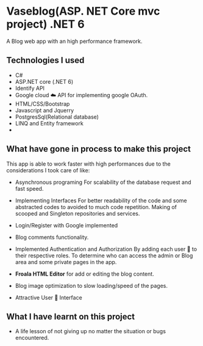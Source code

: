 # Vaseblog(ASP. NET Core mvc project) .NET 6

A Blog web app with an high performance framework. 
## Technologies I used 

* C#
* ASP.NET core (.NET 6)
* Identify API
* Google cloud ☁️ API for implementing google OAuth. 
* HTML/CSS/Bootstrap 
* Javascript and Jquerry
* PostgresSql(Relational database) 
* LINQ and Entity framework 
* 
## What have gone in process to make this project
This app is able to work faster with high performances due to the considerations I took care of like: 
* Asynchronous programing 
For scalability of the database request and fast speed. 
* Implementing Interfaces 
For better readability of the code and some abstracted codes to avoided to much code repetition. Making of scooped and Singleton repositories and services. 
* Login/Register with Google implemented 
* Blog comments functionality. 
* Implemented Authentication and Authorization 
By adding each user 👥 to their respective roles. To determine who can access the admin or Blog area and some private pages in the app. 

* **Froala HTML Editor** for add or editing the blog content. 
* Blog image optimization to slow loading/speed of the pages. 
* Attractive User 👥 Interface 

## What I have learnt on this project
* A life lesson of not giving up no matter the situation or bugs encountered. 





